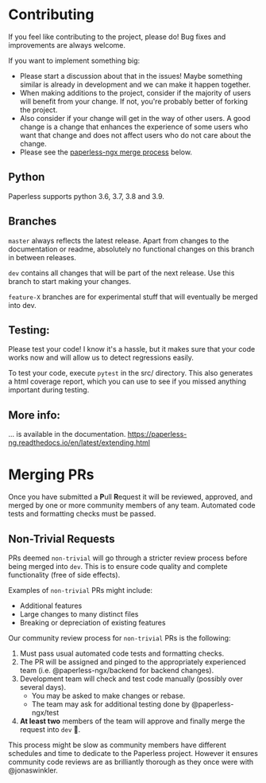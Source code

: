 # Contributing

If you feel like contributing to the project, please do! Bug fixes and improvements are always welcome.

If you want to implement something big:

* Please start a discussion about that in the issues! Maybe something similar is already in development and we can make it happen together.
* When making additions to the project, consider if the majority of users will benefit from your change. If not, you're probably better of forking the project.
* Also consider if your change will get in the way of other users. A good change is a change that enhances the experience of some users who want that change and does not affect users who do not care about the change.
* Please see the [paperless-ngx merge process](#merging-prs) below.

## Python

Paperless supports python 3.6, 3.7, 3.8 and 3.9.

## Branches

`master` always reflects the latest release. Apart from changes to the documentation or readme, absolutely no functional changes on this branch in between releases.

`dev` contains all changes that will be part of the next release. Use this branch to start making your changes.

`feature-X` branches are for experimental stuff that will eventually be merged into dev.

## Testing:

Please test your code! I know it's a hassle, but it makes sure that your code works now and will allow us to detect regressions easily.

To test your code, execute `pytest` in the src/ directory. This also generates a html coverage report, which you can use to see if you missed anything important during testing.

## More info:

... is available in the documentation. https://paperless-ng.readthedocs.io/en/latest/extending.html

# Merging PRs

Once you have submitted a **P**ull **R**equest it will be reviewed, approved, and merged by one or more community members of any team. Automated code tests and formatting checks must be passed.

## Non-Trivial Requests

PRs deemed `non-trivial` will go through a stricter review process before being merged into `dev`. This is to ensure code quality and complete functionality (free of side effects).

Examples of `non-trivial` PRs might include:

* Additional features
* Large changes to many distinct files
* Breaking or depreciation of existing features

Our community review process for `non-trivial` PRs is the following:

1. Must pass usual automated code tests and formatting checks.
2. The PR will be assigned and pinged to the appropriately experienced team (i.e. @paperless-ngx/backend for backend changes).
3. Development team will check and test code manually (possibly over several days).
   - You may be asked to make changes or rebase.
   - The team may ask for additional testing done by @paperless-ngx/test
4. **At least two** members of the team will approve and finally merge the request into `dev` 🎉.

This process might be slow as community members have different schedules and time to dedicate to the Paperless project. However it ensures community code reviews are as brilliantly thorough as they once were with @jonaswinkler.
